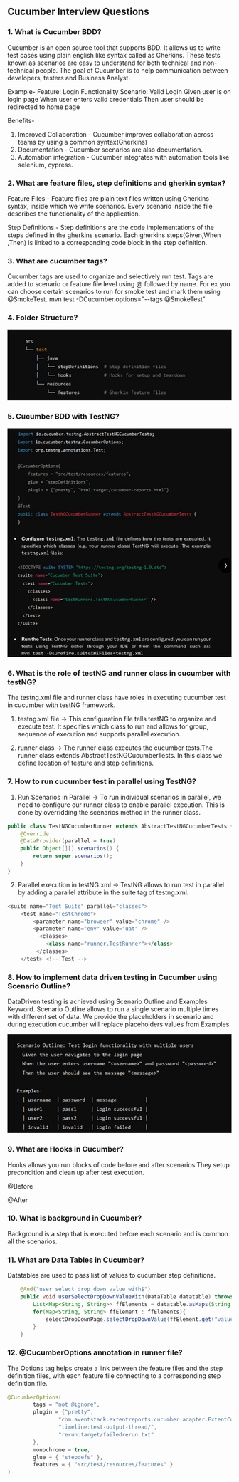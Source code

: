 ## Cucumber Interview Questions

### 1. What is Cucumber BDD?
Cucumber is an open source tool that supports BDD. It allows us to write test cases using plain english like syntax called as Gherkins.
These tests known as scenarios are easy to understand for both technical and non-technical people. The goal of Cucumber is to help communication between developers, testers and Business Analyst.

Example-
Feature: Login Functionality
   Scenario: Valid Login
   Given user is on login page
   When user enters valid credentials
   Then user should be redirected to home page

Benefits-
1. Improved Collaboration - Cucumber improves collaboration across teams by using a common syntax(Gherkins)
2. Documentation - Cucumber scenarios are also documentation.
3. Automation integration - Cucumber integrates with automation tools like selenium, cypress.

### 2. What are feature files, step definitions and gherkin syntax?
Feature Files - Feature files are plain text files written using Gherkins syntax, inside which we write scenarios.
Every scenario inside the file describes the functionality of the application.

Step Definitions - Step definitions are the code implementations of the steps defined in the gherkins scenario. Each gherkins steps(Given,When ,Then) is linked to a corresponding code block in the step definition.


### 3. What are cucumber tags?
Cucumber tags are used to organize and selectively run test. Tags are added to scenario or feature file level using @ followed by name.
For ex you can choose certain scenarios to run for smoke test and mark them using @SmokeTest.
mvn test -DCucumber.options="--tags @SmokeTest"

### 4. Folder Structure?
![img.png](img.png)

### 5. Cucumber BDD with TestNG?
![img_1.png](img_1.png)

### 6. What is the role of testNG and runner class in cucumber with testNG?
The testng.xml file and runner class have roles in executing cucumber test in cucumber with testNG framework.
1. testng.xml file -> This configuration file tells testNG to organize and execute test. It specifies which class to run and allows for group, sequence of execution and supports parallel execution.

2. runner class -> The runner class executes the cucumber tests.The runner class extends AbstractTestNGCucumberTests. In this class we define location of feature and step definitions.

### 7. How to run cucumber test in parallel using TestNG?

1. Run Scenarios in Parallel -> To run individual scenarios in parallel, we need to configure our runner class to enable parallel execution.
This is done by overridding the scenarios method in the runner class. 

```java
public class TestNGCucumberRunner extends AbstractTestNGCucumberTests {
    @Override
    @DataProvider(parallel = true)
    public Object[][] scenarios() {
        return super.scenarios();
    }
}
```

2. Parallel execution in testNG.xml -> TestNG allows to run test in parallel by adding a parallel attribute in the suite tag of testng.xml.

```java
<suite name="Test Suite" parallel="classes">
    <test name="TestChrome">
        <parameter name="browser" value="chrome" />
        <parameter name="env" value="uat" />
          <classes>
            <class name="runner.TestRunner"></class>
         </classes>
    </test> <!-- Test -->
```

### 8. How to implement data driven testing in Cucumber using Scenario Outline?
DataDriven testing is achieved using Scenario Outline and Examples Keyword. Scenario Outline allows to run a single scenario multiple times with different set of data.
We provide the placeholders in scenario and during execution cucumber will replace placeholders values from Examples.

![img_2.png](img_2.png)

### 9. What are Hooks in Cucumber?
Hooks allows you run blocks of code before and after scenarios.They setup precondition and clean up after test execution.

@Before

@After

### 10. What is background in Cucumber?
Background is a step that is executed before each scenario and is common all the scenarios.

### 11. What are Data Tables in Cucumber?
Datatables are used to pass list of values to cucumber step definitions.

```java
    @And("user select drop down value with$")
    public void userSelectDropDownValueWith(DataTable datatable) throws Exception {
        List<Map<String, String>> ffElements = datatable.asMaps(String.class, String.class);
        for(Map<String, String> ffElement : ffElements){
            selectDropDownPage.selectDropDownValue(ffElement.get("value"));
        }
    }
```

### 12. @CucumberOptions annotation in runner file?
The Options tag helps create a link between the feature files and the step definition files, with each feature file connecting to a corresponding step definition file.

```java
@CucumberOptions(
        tags = "not @ignore",
        plugin = {"pretty",
                "com.aventstack.extentreports.cucumber.adapter.ExtentCucumberAdapter:",
                "timeline:test-output-thread/",
                "rerun:target/failedrerun.txt"
        },
        monochrome = true,
        glue = { "stepdefs" },
        features = { "src/test/resources/features" }
)
```




